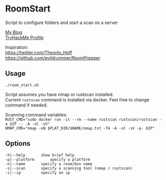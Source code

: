 # RoomStart
Script to configure folders and start a scan on a server

[My Blog](https://bryanwendt.wordpress.com)  
[TryHackMe Profile](https://tryhackme.com/p/beedubz)

Inspiration:  
  https://twitter.com/Theonly_Hoff  
  https://github.com/evildrummer/RoomPrepper  

## Usage
`./room_start.sh`  

Script assumes you have nmap or rustscan installed.  
Current `rustscan` command is installed via docker. Feel free to change command if needed.

Scanning command variables:  
`RUST_CMD="sudo docker run -it --rm --name rustscan rustscan/rustscan -a $IP -- -A -sC -sV"`  
`NMAP_CMD="nmap -oN $PLAT_DIR/$NAME/nmap.txt -T4 -A -sC -sV -p- $IP"`  

## Options
```  
-h|--help 		show brief help  
-p|--platform		specify a platform  
-n|--name		specify a room/box name  
-s|--scan		specify a scanning tool (nmap / rustscan)  
-i|--ip			specify an ip  ```
